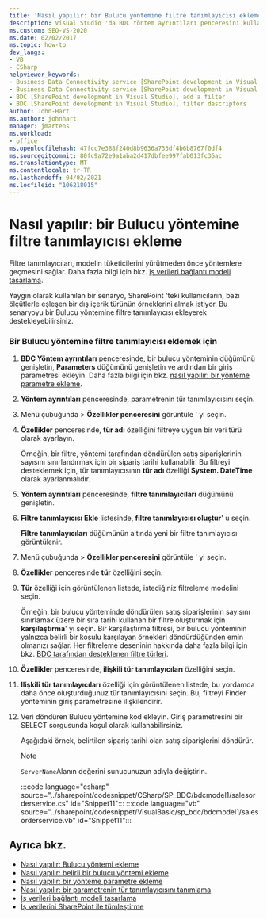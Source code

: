 ```yaml
---
title: 'Nasıl yapılır: bir Bulucu yöntemine filtre tanımlayıcısı ekleme | Microsoft Docs'
description: Visual Studio 'da BDC Yöntem ayrıntıları penceresini kullanarak bir Bulucu yöntemine bir filtre tanımlayıcısı eklemeyi öğrenin.
ms.custom: SEO-VS-2020
ms.date: 02/02/2017
ms.topic: how-to
dev_langs:
- VB
- CSharp
helpviewer_keywords:
- Business Data Connectivity service [SharePoint development in Visual Studio], filter descriptors
- Business Data Connectivity service [SharePoint development in Visual Studio], add a filter
- BDC [SharePoint development in Visual Studio], add a filter
- BDC [SharePoint development in Visual Studio], filter descriptors
author: John-Hart
ms.author: johnhart
manager: jmartens
ms.workload:
- office
ms.openlocfilehash: 47fcc7e388f240d8b9636a733df4b6b8767f0df4
ms.sourcegitcommit: 80fc9a72e9a1aba2d417dbfee997fab013fc36ac
ms.translationtype: MT
ms.contentlocale: tr-TR
ms.lasthandoff: 04/02/2021
ms.locfileid: "106218015"
---
```

# <a name="how-to-add-a-filter-descriptor-to-a-finder-method"></a>Nasıl yapılır: bir Bulucu yöntemine filtre tanımlayıcısı ekleme
  Filtre tanımlayıcıları, modelin tüketicilerini yürütmeden önce yöntemlere geçmesini sağlar. Daha fazla bilgi için bkz. [iş verileri bağlantı modeli tasarlama](../sharepoint/designing-a-business-data-connectivity-model.md).

 Yaygın olarak kullanılan bir senaryo, SharePoint 'teki kullanıcıların, bazı ölçütlerle eşleşen bir dış içerik türünün örneklerini almak istiyor. Bu senaryoyu bir Bulucu yöntemine filtre tanımlayıcısı ekleyerek destekleyebilirsiniz.

### <a name="to-add-a-filter-descriptor-to-a-finder-method"></a>Bir Bulucu yöntemine filtre tanımlayıcısı eklemek için

1. **BDC Yöntem ayrıntıları** penceresinde, bir bulucu yönteminin düğümünü genişletin, **Parameters** düğümünü genişletin ve ardından bir giriş parametresi ekleyin. Daha fazla bilgi için bkz. [nasıl yapılır: bir yönteme parametre ekleme](../sharepoint/how-to-add-a-parameter-to-a-method.md).

2. **Yöntem ayrıntıları** penceresinde, parametrenin tür tanımlayıcısını seçin.

3. Menü çubuğunda   >  **Özellikler penceresini** görüntüle ' yi seçin.

4. **Özellikler** penceresinde, **tür adı** özelliğini filtreye uygun bir veri türü olarak ayarlayın.

     Örneğin, bir filtre, yöntemi tarafından döndürülen satış siparişlerinin sayısını sınırlandırmak için bir sipariş tarihi kullanabilir. Bu filtreyi desteklemek için, tür tanımlayıcısının **tür adı** özelliği **System. DateTime** olarak ayarlanmalıdır.

5. **Yöntem ayrıntıları** penceresinde, **filtre tanımlayıcıları** düğümünü genişletin.

6. **Filtre tanımlayıcısı Ekle** listesinde, **filtre tanımlayıcısı oluştur**' u seçin.

     **Filtre tanımlayıcıları** düğümünün altında yeni bir filtre tanımlayıcısı görüntülenir.

7. Menü çubuğunda   >  **Özellikler penceresini** görüntüle ' yi seçin.

8. **Özellikler** penceresinde **tür** özelliğini seçin.

9. **Tür** özelliği için görüntülenen listede, istediğiniz filtreleme modelini seçin.

     Örneğin, bir bulucu yönteminde döndürülen satış siparişlerinin sayısını sınırlamak üzere bir sıra tarihi kullanan bir filtre oluşturmak için **karşılaştırma**' yı seçin. Bir karşılaştırma filtresi, bir bulucu yönteminin yalnızca belirli bir koşulu karşılayan örnekleri döndürdüğünden emin olmanızı sağlar. Her filtreleme deseninin hakkında daha fazla bilgi için bkz. [BDC tarafından desteklenen filtre türleri](/previous-versions/office/developer/sharepoint-2010/ee556392(v=office.14)).

10. **Özellikler** penceresinde, **ilişkili tür tanımlayıcıları** özelliğini seçin.

11. **Ilişkili tür tanımlayıcıları** özelliği için görüntülenen listede, bu yordamda daha önce oluşturduğunuz tür tanımlayıcısını seçin. Bu, filtreyi Finder yönteminin giriş parametresine ilişkilendirir.

12. Veri döndüren Bulucu yöntemine kod ekleyin. Giriş parametresini bir SELECT sorgusunda koşul olarak kullanabilirsiniz.

     Aşağıdaki örnek, belirtilen sipariş tarihi olan satış siparişlerini döndürür.

    > [!NOTE]
    > `ServerName`Alanın değerini sunucunuzun adıyla değiştirin.

     :::code language="csharp" source="../sharepoint/codesnippet/CSharp/SP_BDC/bdcmodel1/salesorderservice.cs" id="Snippet11":::
     :::code language="vb" source="../sharepoint/codesnippet/VisualBasic/sp_bdc/bdcmodel1/salesorderservice.vb" id="Snippet11":::

## <a name="see-also"></a>Ayrıca bkz.
- [Nasıl yapılır: Bulucu yöntemi ekleme](../sharepoint/how-to-add-a-finder-method.md)
- [Nasıl yapılır: belirli bir bulucu yöntemi ekleme](../sharepoint/how-to-add-a-specific-finder-method.md)
- [Nasıl yapılır: bir yönteme parametre ekleme](../sharepoint/how-to-add-a-parameter-to-a-method.md)
- [Nasıl yapılır: bir parametrenin tür tanımlayıcısını tanımlama](../sharepoint/how-to-define-the-type-descriptor-of-a-parameter.md)
- [İş verileri bağlantı modeli tasarlama](../sharepoint/designing-a-business-data-connectivity-model.md)
- [İş verilerini SharePoint ile tümleştirme](../sharepoint/integrating-business-data-into-sharepoint.md)
